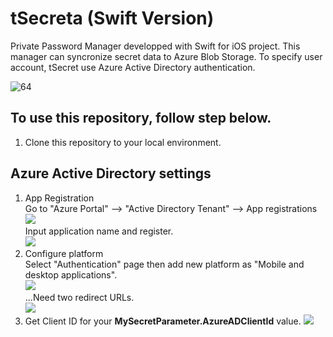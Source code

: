 # tSecreta (Swift Version)
Private Password Manager developped with Swift for iOS project. This manager can syncronize secret data to Azure Blob Storage. To specify user account, tSecret use Azure Active Directory authentication.

![64](https://user-images.githubusercontent.com/34669114/143222587-1ed45429-32f7-43e1-aaab-f4e958a17429.png)


## To use this repository, follow step below.


1. Clone this repository to your local environment.


## Azure Active Directory settings

1. App Registration  
Go to "Azure Portal" --> "Active Directory Tenant" --> App registrations
![](https://aqtono.com/tomarika/tsecret/ad01.png)  
Input application name and register.  
![](https://aqtono.com/tomarika/tsecret/ad02.png)  
1. Configure platform  
Select "Authentication" page then add new platform as "Mobile and desktop applications".  
![](https://aqtono.com/tomarika/tsecret/ad03.png)  
...Need two redirect URLs.  
![](https://aqtono.com/tomarika/tsecret/ad04.png)  
1. Get Client ID for your **MySecretParameter.AzureADClientId** value.
![](https://aqtono.com/tomarika/tsecret/ad05.png)  

